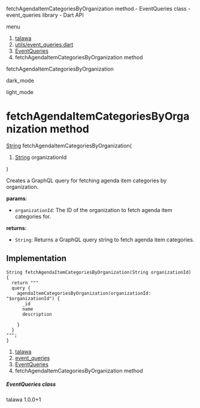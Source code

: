 




fetchAgendaItemCategoriesByOrganization method - EventQueries class - event\_queries library - Dart API







menu

1. [talawa](../../index.html)
2. [utils/event\_queries.dart](../../file-___home_harshil_Desktop_open-source_palisadoes_talawa_lib_utils_event_queries/)
3. [EventQueries](../../file-___home_harshil_Desktop_open-source_palisadoes_talawa_lib_utils_event_queries/EventQueries-class.html)
4. fetchAgendaItemCategoriesByOrganization method

fetchAgendaItemCategoriesByOrganization


dark\_mode

light\_mode




# fetchAgendaItemCategoriesByOrganization method


[String](https://api.flutter.dev/flutter/dart-core/String-class.html)
fetchAgendaItemCategoriesByOrganization(

1. [String](https://api.flutter.dev/flutter/dart-core/String-class.html) organizationId

)

Creates a GraphQL query for fetching agenda item categories by organization.

**params**:

* `organizationId`: The ID of the organization to fetch agenda item categories for.

**returns**:

* `String`: Returns a GraphQL query string to fetch agenda item categories.

## Implementation

```
String fetchAgendaItemCategoriesByOrganization(String organizationId) {
  return """
  query {
    agendaItemCategoriesByOrganization(organizationId: "$organizationId") {
      _id
      name
      description

    }
  }
""";
}
```

 


1. [talawa](../../index.html)
2. [event\_queries](../../file-___home_harshil_Desktop_open-source_palisadoes_talawa_lib_utils_event_queries/)
3. [EventQueries](../../file-___home_harshil_Desktop_open-source_palisadoes_talawa_lib_utils_event_queries/EventQueries-class.html)
4. fetchAgendaItemCategoriesByOrganization method

##### EventQueries class





talawa
1.0.0+1






